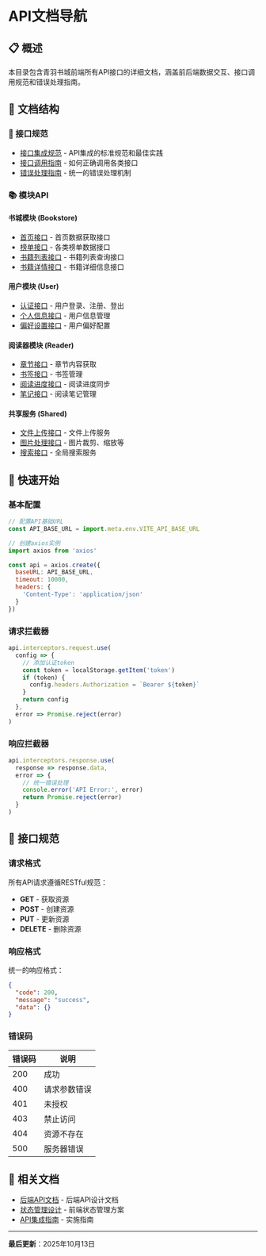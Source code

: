 # API文档导航

## 📋 概述

本目录包含青羽书城前端所有API接口的详细文档，涵盖前后端数据交互、接口调用规范和错误处理指南。

## 📁 文档结构

### 📖 接口规范
- [接口集成规范](./API集成规范.md) - API集成的标准规范和最佳实践
- [接口调用指南](./接口调用指南.md) - 如何正确调用各类接口
- [错误处理指南](./错误处理指南.md) - 统一的错误处理机制

### 📚 模块API

#### 书城模块 (Bookstore)
- [首页接口](./bookstore/首页接口.md) - 首页数据获取接口
- [榜单接口](./bookstore/榜单接口.md) - 各类榜单数据接口
- [书籍列表接口](./bookstore/书籍列表接口.md) - 书籍列表查询接口
- [书籍详情接口](./bookstore/书籍详情接口.md) - 书籍详细信息接口

#### 用户模块 (User)
- [认证接口](./user/认证接口.md) - 用户登录、注册、登出
- [个人信息接口](./user/个人信息接口.md) - 用户信息管理
- [偏好设置接口](./user/偏好设置接口.md) - 用户偏好配置

#### 阅读器模块 (Reader)
- [章节接口](./reader/章节接口.md) - 章节内容获取
- [书签接口](./reader/书签接口.md) - 书签管理
- [阅读进度接口](./reader/阅读进度接口.md) - 阅读进度同步
- [笔记接口](./reader/笔记接口.md) - 阅读笔记管理

#### 共享服务 (Shared)
- [文件上传接口](./shared/文件上传接口.md) - 文件上传服务
- [图片处理接口](./shared/图片处理接口.md) - 图片裁剪、缩放等
- [搜索接口](./shared/搜索接口.md) - 全局搜索服务

## 🚀 快速开始

### 基本配置

```javascript
// 配置API基础URL
const API_BASE_URL = import.meta.env.VITE_API_BASE_URL

// 创建axios实例
import axios from 'axios'

const api = axios.create({
  baseURL: API_BASE_URL,
  timeout: 10000,
  headers: {
    'Content-Type': 'application/json'
  }
})
```

### 请求拦截器

```javascript
api.interceptors.request.use(
  config => {
    // 添加认证token
    const token = localStorage.getItem('token')
    if (token) {
      config.headers.Authorization = `Bearer ${token}`
    }
    return config
  },
  error => Promise.reject(error)
)
```

### 响应拦截器

```javascript
api.interceptors.response.use(
  response => response.data,
  error => {
    // 统一错误处理
    console.error('API Error:', error)
    return Promise.reject(error)
  }
)
```

## 📝 接口规范

### 请求格式

所有API请求遵循RESTful规范：

- **GET** - 获取资源
- **POST** - 创建资源
- **PUT** - 更新资源
- **DELETE** - 删除资源

### 响应格式

统一的响应格式：

```json
{
  "code": 200,
  "message": "success",
  "data": {}
}
```

### 错误码

| 错误码 | 说明 |
|--------|------|
| 200 | 成功 |
| 400 | 请求参数错误 |
| 401 | 未授权 |
| 403 | 禁止访问 |
| 404 | 资源不存在 |
| 500 | 服务器错误 |

## 🔗 相关文档

- [后端API文档](../../../Qingyu_backend/doc/api/) - 后端API设计文档
- [状态管理设计](../design/api/状态管理设计.md) - 前端状态管理方案
- [API集成指南](../implementation/development/API集成指南.md) - 实施指南

---

**最后更新**：2025年10月13日

